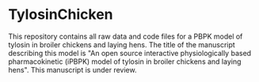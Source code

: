 # TylosinChicken

This repository contains all raw data and code files for a PBPK model of tylosin in broiler chickens and laying hens. The title of the manuscript describing this model is "An open source interactive physiologically based pharmacokinetic (iPBPK) model of tylosin in broiler chickens and laying hens". This manuscript is under review.
